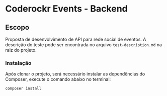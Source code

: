 #  Coderockr Events - Backend

## Escopo
Proposta de desenvolvimento de API para rede social de eventos. A descrição do teste pode ser encontrada no arquivo `test-description.md` na raiz do projeto.

### Instalação

Após clonar o projeto, será necessário instalar as dependências do Composer, execute o comando abaixo no terminal:

```php
composer install
```

